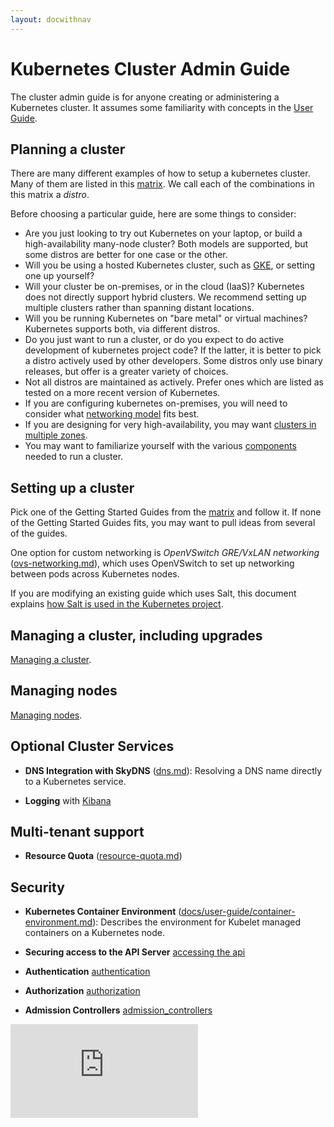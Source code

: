 ```yaml
---
layout: docwithnav
---
```

<!-- BEGIN MUNGE: UNVERSIONED_WARNING -->


<!-- END MUNGE: UNVERSIONED_WARNING -->

# Kubernetes Cluster Admin Guide

The cluster admin guide is for anyone creating or administering a Kubernetes cluster.
It assumes some familiarity with concepts in the [User Guide](../user-guide/README.html).

## Planning a cluster

There are many different examples of how to setup a kubernetes cluster.  Many of them are listed in this
[matrix](../getting-started-guides/README.html).  We call each of the combinations in this matrix a *distro*.

Before choosing a particular guide, here are some things to consider:
 - Are you just looking to try out Kubernetes on your laptop, or build a high-availability many-node cluster? Both
   models are supported, but some distros are better for one case or the other.
 - Will you be using a hosted Kubernetes cluster, such as [GKE](https://cloud.google.com/container-engine), or setting
   one up yourself?
 - Will your cluster be on-premises, or in the cloud (IaaS)?  Kubernetes does not directly support hybrid clusters.  We
   recommend setting up multiple clusters rather than spanning distant locations.
 - Will you be running Kubernetes on "bare metal" or virtual machines?  Kubernetes supports both, via different distros.
 - Do you just want to run a cluster, or do you expect to do active development of kubernetes project code?  If the
   latter, it is better to pick a distro actively used by other developers.  Some distros only use binary releases, but
   offer is a greater variety of choices.
 - Not all distros are maintained as actively.  Prefer ones which are listed as tested on a more recent version of
   Kubernetes.
 - If you are configuring kubernetes on-premises, you will need to consider what [networking
   model](networking.html) fits best.
 - If you are designing for very high-availability, you may want [clusters in multiple zones](multi-cluster.html).
 - You may want to familiarize yourself with the various
   [components](cluster-components.html) needed to run a cluster.

## Setting up a cluster

Pick one of the Getting Started Guides from the [matrix](../getting-started-guides/README.html) and follow it.
If none of the Getting Started Guides fits, you may want to pull ideas from several of the guides.

One option for custom networking is *OpenVSwitch GRE/VxLAN networking* ([ovs-networking.md](ovs-networking.html)), which
uses OpenVSwitch to set up networking between pods across
  Kubernetes nodes.

If you are modifying an existing guide which uses Salt, this document explains [how Salt is used in the Kubernetes
project](salt.html).

## Managing a cluster, including upgrades

[Managing a cluster](cluster-management.html).

## Managing nodes

[Managing nodes](node.html).

## Optional Cluster Services

* **DNS Integration with SkyDNS** ([dns.md](dns.html)):
  Resolving a DNS name directly to a Kubernetes service.

* **Logging** with [Kibana](../user-guide/logging.html)

## Multi-tenant support

* **Resource Quota** ([resource-quota.md](resource-quota.html)) 

## Security

* **Kubernetes Container Environment** ([docs/user-guide/container-environment.md](../user-guide/container-environment.html)):
  Describes the environment for Kubelet managed containers on a Kubernetes
  node.

* **Securing access to the API Server** [accessing the api](accessing-the-api.html)

* **Authentication**  [authentication](authentication.html)

* **Authorization** [authorization](authorization.html)

* **Admission Controllers** [admission_controllers](admission-controllers.html)


<!-- BEGIN MUNGE: GENERATED_ANALYTICS -->
[![Analytics](https://kubernetes-site.appspot.com/UA-36037335-10/GitHub/docs/admin/README.md?pixel)]()
<!-- END MUNGE: GENERATED_ANALYTICS -->

